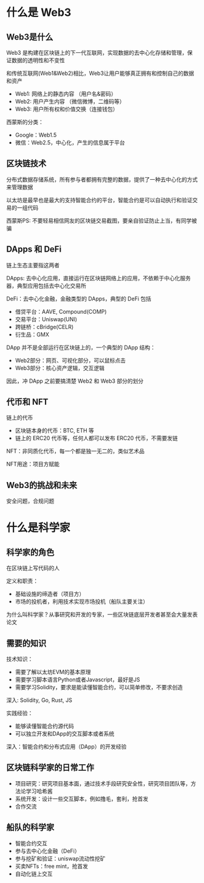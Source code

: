 # 什么是 Web3

## Web3是什么

Web3 是构建在区块链上的下一代互联网，实现数据的去中心化存储和管理，保证数据的透明性和不变性

和传统互联网(Web1&Web2)相比，Web3让用户能够真正拥有和控制自己的数据和资产

- Web1: 网络上的静态内容 （用户名&密码）
- Web2: 用户产生内容 （微信微博，二维码等）
- Web3: 用户所有权和价值交换（连接钱包）

西蒙斯的分类：

- Google：Web1.5
- 微信：Web2.5，中心化，产生的信息属于平台

## 区块链技术

分布式数据存储系统，所有参与者都拥有完整的数据，提供了一种去中心化的方式来管理数据

以太坊是最早也是最大的支持智能合约的平台，智能合约是可以自动执行和验证交易的一组代码

西蒙斯PS: 不要轻易相信网友的区块链交易截图，要亲自验证防止上当，有同学被骗

## DApps 和 DeFi

链上生态主要指这两者

DApps: 去中心化应用，直接运行在区块链网络上的应用，不依赖于中心化服务器，典型应用包括去中心化交易所

DeFi：去中心化金融，金融类型的 DApps，典型的 DeFi 包括

- 借贷平台：AAVE, Compound(COMP)
- 交易平台：Uniswap(UNI)
- 跨链桥：cBridge(CELR)
- 衍生品：GMX

DApp 并不是全部运行在区块链上的，一个典型的 DApp 结构：

- Web2部分：网页、可视化部分，可以鼠标点击
- Web3部分：核心资产逻辑，交互逻辑

因此，冲 DApp 之前要搞清楚 Web2 和 Web3 部分的划分

## 代币和 NFT

链上的代币

- 区块链本身的代币：BTC, ETH 等
- 链上的 ERC20 代币等，任何人都可以发布 ERC20 代币，不需要发链

NFT：非同质化代币，每一个都是独一无二的，类似艺术品

NFT用途：项目方赋能

## Web3的挑战和未来

安全问题，合规问题

# 什么是科学家

## 科学家的角色

在区块链上写代码的人

定义和职责：

- 基础设施的缔造者（项目方）
- 市场的投机者，利用技术实现市场投机（船队主要关注）

为什么叫科学家？从事研究和开发的专家，一些区块链底层开发者甚至会大量发表论文 

## 需要的知识

技术知识：

- 需要了解以太坊EVM的基本原理
- 需要学习脚本语言Python或者Javascript，最好是JS
- 需要学习Solidity，要求是能读懂智能合约，可以简单修改，不要求创造

深入: Solidity, Go, Rust, JS

实践经验：

- 能够读懂智能合约源代码
- 可以独立开发和DApp的交互脚本或者系统

深入：智能合约和分布式应用（DApp）的开发经验

## 区块链科学家的日常工作

- 项目研究：研究项目基本面，通过技术手段研究安全性，研究项目团队等，方法论学习哈希酱
- 系统开发：设计一些交互脚本，例如撸毛，套利，抢首发
- 合作交流

## 船队的科学家

- 智能合约交互
- 参与去中心化金融（DeFi）
- 参与挖矿和验证：uniswap流动性挖矿
- 买卖NFTs：free mint，抢首发
- 自动化链上交互